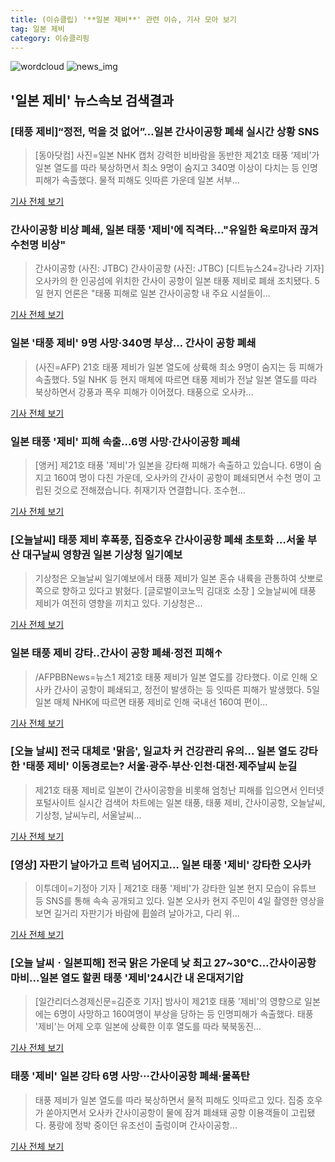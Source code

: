 ```yaml
---
title: (이슈클립) '**일본 제비**' 관련 이슈, 기사 모아 보기
tag: 일본 제비
category: 이슈클리핑
---
```

![wordcloud](https://s3.ap-northeast-2.amazonaws.com/lyrics101-wordcloud/2018-09-05-1536104347.png)
![news_img](https://user-images.githubusercontent.com/42597476/44507050-1206f400-a6e4-11e8-8d98-7ffbfebb353f.png)
## **'**일본 제비**'** 뉴스속보 검색결과
### [태풍 제비]“정전, 먹을 것 없어”…일본 간사이공항 폐쇄 실시간 상황 SNS

>[동아닷컴] 사진=일본 NHK 캡처 강력한 비바람을 동반한 제21호 태풍 ‘제비’가 일본 열도를 따라 북상하면서 최소 9명이 숨지고 340명 이상이 다치는 등 인명피해가 속출했다. 물적 피해도 잇따른 가운데 일본 서부...

<a href="http://news.donga.com/3/all/20180905/91840094/2" target="_blank">기사 전체 보기</a>

### 간사이공항 비상 폐쇄, 일본 태풍 '제비'에 직격타…"유일한 육로마저 끊겨 수천명 비상"

>간사이공항 (사진: JTBC) 간사이공항 (사진: JTBC) [디트뉴스24=강나라 기자] 오사카의 한 인공섬에 위치한 간사이 공항이 일본 태풍 제비로 폐쇄 조치됐다. 5일 현지 언론은 "태풍 피해로 일본 간사이공항 내 주요 시설들이...

<a href="http://www.dtnews24.com/news/articleView.html?idxno=524525" target="_blank">기사 전체 보기</a>

### 일본 '태풍 제비' 9명 사망·340명 부상… 간사이 공항 폐쇄

>(사진=AFP) 21호 태풍 제비가 일본 열도에 상륙해 최소 9명이 숨지는 등 피해가 속출했다. 5일 NHK 등 현지 매체에 따르면 태풍 제비가 전날 일본 열도를 따라 북상하면서 강풍과 폭우 피해가 이어졌다. 태풍으로 오사카...

<a href="http://www.edaily.co.kr/news/newspath.asp?newsid=01535046619337168" target="_blank">기사 전체 보기</a>

### 일본 태풍 '제비' 피해 속출...6명 사망·간사이공항 폐쇄

>[앵커] 제21호 태풍 '제비'가 일본을 강타해 피해가 속출하고 있습니다. 6명이 숨지고 160여 명이 다친 가운데, 오사카의 간사이 공항이 폐쇄되면서 수천 명이 고립된 것으로 전해졌습니다. 취재기자 연결합니다. 조수현...

<a href="http://www.ytn.co.kr/_ln/0104_201809050522140094" target="_blank">기사 전체 보기</a>

### [오늘날씨] 태풍 제비 후폭풍, 집중호우 간사이공항 폐쇄 초토화 …서울 부산 대구날씨 영향권 일본 기상청 일기예보

>기상청은 오늘날씨 일기예보에서 태풍 제비가 일본 혼슈 내륙을 관통하여 삿뽀로 쪽으로 향하고 있다고 밝혔다. [글로벌이코노믹 김대호 소장 ] 오늘날씨에 태풍 제비가 여전히 영향을 끼치고 있다. 기상청은...

<a href="http://www.g-enews.com/ko-kr/news/article/news_all/2018090504061834544a01bf698f_1/article.html" target="_blank">기사 전체 보기</a>

### 일본 태풍 제비 강타..간사이 공항 폐쇄·정전 피해↑

>/AFPBBNews=뉴스1 제21호 태풍 제비가 일본 열도를 강타했다. 이로 인해 오사카 간사이 공항이 폐쇄되고, 정전이 발생하는 등 잇따른 피해가 발생했다. 5일 일본 매체 NHK에 따르면 태풍 제비로 인해 국내선 160여 편이...

<a href="http://star.mt.co.kr/stview.php?no=2018090508181672781" target="_blank">기사 전체 보기</a>

### [오늘 날씨] 전국 대체로 '맑음', 일교차 커 건강관리 유의... 일본 열도 강타한 '태풍 제비' 이동경로는? 서울·광주·부산·인천·대전·제주날씨 눈길

>제21호 태풍 제비로 일본이 간사이공항을 비롯해 엄청난 피해를 입으면서 인터넷 포털사이트 실시간 검색어 차트에는 일본 태풍, 태풍 제비, 간사이공항, 오늘날씨, 기상청, 날씨누리, 서울날씨...

<a href="http://www.sportsq.co.kr/news/articleView.html?idxno=301480" target="_blank">기사 전체 보기</a>

### [영상] 자판기 날아가고 트럭 넘어지고… 일본 태풍 '제비' 강타한 오사카

>이투데이=기정아 기자 | 제21호 태풍 '제비'가 강타한 일본 현지 모습이 유튜브 등 SNS를 통해 속속 공개되고 있다. 일본 오사카 현지 주민이 4일 촬영한 영상을 보면 길거리 자판기가 바람에 휩쓸려 날아가고, 다리 위...

<a href="http://www.etoday.co.kr/news/section/newsview.php?idxno=1660042" target="_blank">기사 전체 보기</a>

### [오늘 날씨ㆍ일본피해] 전국 맑은 가운데 낮 최고 27~30℃…간사이공항 마비...일본 열도 할퀸 태풍 '제비'24시간 내 온대저기압

>[일간리더스경제신문=김준호 기자] 밤사이 제21호 태풍 '제비'의 영향으로 일본에는 6명이 사망하고 160여명이 부상을 당하는 등 인명피해가 속출했다. 태풍 '제비'는 어제 오후 일본에 상륙한 이후 열도를 따라 북북동진...

<a href="http://leaders.asiae.co.kr/news/articleView.html?idxno=73952" target="_blank">기사 전체 보기</a>

### 태풍 '제비' 일본 강타 6명 사망···간사이공항 폐쇄·물폭탄

>태풍 제비가 일본 열도를 따라 북상하면서 물적 피해도 잇따르고 있다. 집중 호우가 쏟아지면서 오사카 간사이공항이 물에 잠겨 폐쇄돼 공항 이용객들이 고립됐다. 풍랑에 정박 중이던 유조선이 출렁이며 간사이공항...

<a href="http://kor.theasian.asia/archives/193166" target="_blank">기사 전체 보기</a>


